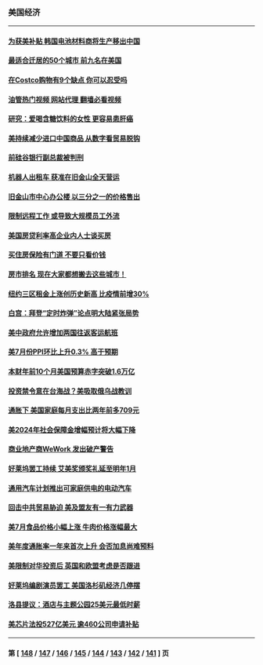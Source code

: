 ### 美国经济
---
#### [为获美补贴 韩国电池材料商将生产移出中国](../../pages/ncid1078158/n14053342.md?08141245) 
#### [最适合迁居的50个城市 前九名在美国](../../pages/ncid1078158/n14046203.md?08141245) 
#### [在Costco购物有9个缺点 你可以忍受吗](../../pages/ncid1078158/n14048734.md?08141245) 
#### [油管热门视频 网站代理 翻墙必看视频](http://138.2.39.72:81/youtube.html?epic-marker?08141245)
#### [研究：爱喝含糖饮料的女性 更容易患肝癌](../../pages/ncid1078158/n14053149.md?08141245) 
#### [美持续减少进口中国商品 从数字看贸易脱钩](../../pages/ncid1078158/n14052943.md?08141245) 
#### [前硅谷银行副总裁被判刑](../../pages/ncid1078158/n14052942.md?08141245) 
#### [机器人出租车 获准在旧金山全天营运](../../pages/ncid1078158/n14052827.md?08141245) 
#### [旧金山市中心办公楼 以三分之一的价格售出](../../pages/ncid1078158/n14052796.md?08141245) 
#### [限制远程工作 或导致大规模员工外流](../../pages/ncid1078158/n14052788.md?08141245) 
#### [美国房贷利率高企业内人士谈买房](../../pages/ncid1078158/n14052779.md?08141245) 
#### [买住房保险有门道 不要只看价钱](../../pages/ncid1078158/n14052777.md?08141245) 
#### [房市排名 现在大家都想搬去这些城市！](../../pages/ncid1078158/n14052750.md?08141245) 
#### [纽约三区租金上涨创历史新高 比疫情前增30%](../../pages/ncid1078158/n14052669.md?08141245) 
#### [白宫：拜登“定时炸弹”论点明大陆紧张局势](../../pages/ncid1078158/n14052605.md?08141245) 
#### [美中政府允许增加两国往返客运航班](../../pages/ncid1078158/n14052589.md?08141245) 
#### [美7月份PPI环比上升0.3% 高于预期](../../pages/ncid1078158/n14052542.md?08141245) 
#### [本财年前10个月美国预算赤字突破1.6万亿](../../pages/ncid1078158/n14052557.md?08141245) 
#### [投资禁令意在台海战？美吸取俄乌战教训](../../pages/ncid1078158/n14052520.md?08141245) 
#### [通胀下 美国家庭每月支出比两年前多709元](../../pages/ncid1078158/n14052575.md?08141245) 
#### [美2024年社会保障金增幅预计将大幅下降](../../pages/ncid1078158/n14052483.md?08141245) 
#### [商业地产商WeWork 发出破产警告](../../pages/ncid1078158/n14052145.md?08141245) 
#### [好莱坞罢工持续 艾美奖颁奖礼延至明年1月](../../pages/ncid1078158/n14051855.md?08141245) 
#### [通用汽车计划推出可家庭供电的电动汽车](../../pages/ncid1078158/n14051842.md?08141245) 
#### [回击中共贸易胁迫 美及盟友有一有力武器](../../pages/ncid1078158/n14051824.md?08141245) 
#### [美7月食品价格小幅上涨 牛肉价格涨幅最大](../../pages/ncid1078158/n14051862.md?08141245) 
#### [美年度通胀率一年来首次上升 会否加息尚难预料](../../pages/ncid1078158/n14051742.md?08141245) 
#### [美限制对华投资后 英国和欧盟考虑是否跟进](../../pages/ncid1078158/n14051755.md?08141245) 
#### [好莱坞编剧演员罢工 美国洛杉矶经济几停摆](../../pages/ncid1078158/n14051145.md?08141245) 
#### [洛县提议：酒店与主题公园25美元最低时薪](../../pages/ncid1078158/n14051249.md?08141245) 
#### [美芯片法投527亿美元 逾460公司申请补贴](../../pages/ncid1078158/n14051031.md?08141245) 

---
#### 第 [ [148](./148.md?08141245) / [147](./147.md?08141245) / [146](./146.md?08141245) / [145](./145.md?08141245) / [144](./144.md?08141245) / [143](./143.md?08141245) / [142](./142.md?08141245) / [141](./141.md?08141245) ] 页
